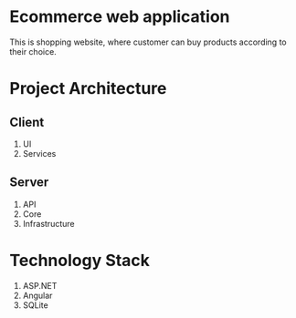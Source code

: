 # Ecommerce web application
This is shopping website, where customer can buy products according to their choice.

# Project Architecture
## Client
1) UI
2) Services

## Server
1) API
2) Core
3) Infrastructure

# Technology Stack
1) ASP.NET
2) Angular
3) SQLite
